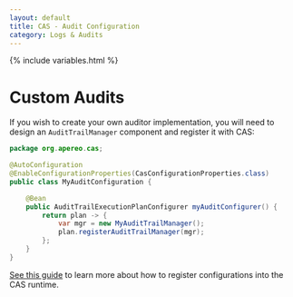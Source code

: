 ```yaml
---
layout: default
title: CAS - Audit Configuration
category: Logs & Audits
---
```

{% include variables.html %}

# Custom Audits

If you wish to create your own auditor implementation, you will need to
design an `AuditTrailManager` component and register it with CAS:

```java
package org.apereo.cas;

@AutoConfiguration
@EnableConfigurationProperties(CasConfigurationProperties.class)
public class MyAuditConfiguration {

    @Bean
    public AuditTrailExecutionPlanConfigurer myAuditConfigurer() {
        return plan -> {
            var mgr = new MyAuditTrailManager();
            plan.registerAuditTrailManager(mgr);
        };
    }
}
```

[See this guide](../configuration/Configuration-Management-Extensions.html) to learn more about
how to register configurations into the CAS runtime.
            
